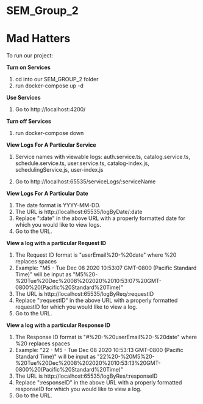 # SEM_Group_2

# Mad Hatters

To run our project:

<b>Turn on Services</b>

1. cd into our SEM_GROUP_2 folder
2. run docker-compose up -d

<b>Use Services</b>

1. Go to http://localhost:4200/

<b>Turn off Services</b>

1. run docker-compose down

<b>View Logs For A Particular Service</b>

1. Service names with viewable logs: 
      auth.service.ts, 
      catalog.service.ts, 
      schedule.service.ts, 
      user.service.ts, 
      catalog-index.js, 
      schedulingService.js, 
      user-index.js
      
2. Go to http://localhost:65535/serviceLogs/:serviceName

<b>View Logs For A Particular Date</b>

1. The date format is YYYY-MM-DD. 
2. The URL is http://localhost:65535/logByDate/:date
3. Replace ":date" in the above URL with a properly formatted date for which you would like to view logs.
4. Go to the URL.

<b>View a log with a particular Request ID</b>

1. The Request ID format is "userEmail%20-%20date" where %20 replaces spaces
2. Example: "M5 - Tue Dec 08 2020 10:53:07 GMT-0800 (Pacific Standard Time)" 
                will be input as
            "M5%20-%20Tue%20Dec%2008%202020%2010:53:07%20GMT-0800%20(Pacific%20Standard%20Time)"
3. The URL is http://localhost:65535/logByReq/:requestID
4. Replace ":requestID" in the above URL with a properly formatted requestID for which you would like to view a log.
5. Go to the URL.

<b>View a log with a particular Response ID</b>

1. The Response ID format is "#%20-%20userEmail%20-%20date" where %20 replaces spaces
2. Example: "22 - M5 - Tue Dec 08 2020 10:53:13 GMT-0800 (Pacific Standard Time)" 
                will be input as
            "22%20-%20M5%20-%20Tue%20Dec%2008%202020%2010:53:13%20GMT-0800%20(Pacific%20Standard%20Time)"
3. The URL is http://localhost:65535/logByRes/:responseID
4. Replace ":responseID" in the above URL with a properly formatted responseID for which you would like to view a log.
5. Go to the URL.

